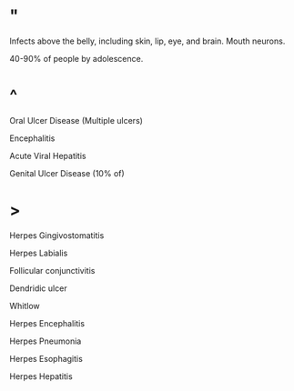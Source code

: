# "

Infects above the belly, including skin, lip, eye, and brain.
Mouth neurons.

40-90% of people by adolescence.

# ^

Oral Ulcer Disease
(Multiple ulcers)

Encephalitis

Acute Viral Hepatitis

Genital Ulcer Disease
(10% of)

# >

Herpes Gingivostomatitis

Herpes Labialis

Follicular conjunctivitis

Dendridic ulcer

Whitlow

Herpes Encephalitis

Herpes Pneumonia

Herpes Esophagitis

Herpes Hepatitis
